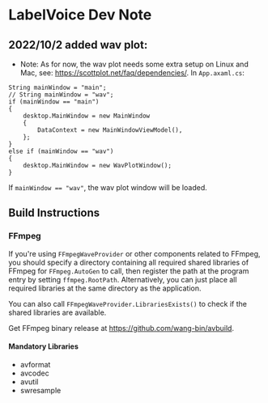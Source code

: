# LabelVoice Dev Note

## 2022/10/2 added wav plot:
- Note: As for now, the wav plot needs some extra setup on Linux and Mac, see: https://scottplot.net/faq/dependencies/.
In `App.axaml.cs`:
```
String mainWindow = "main";
// String mainWindow = "wav";
if (mainWindow == "main")
{
    desktop.MainWindow = new MainWindow
    {
        DataContext = new MainWindowViewModel(),
    };
}
else if (mainWindow == "wav")
{
    desktop.MainWindow = new WavPlotWindow();
}
```
If `mainWindow == "wav"`, the wav plot window will be loaded.


## Build Instructions

### FFmpeg

If you're using `FFmpegWaveProvider` or other components related to FFmpeg, you should specify a directory containing all required shared libraries of FFmpeg for `FFmpeg.AutoGen` to call, then register the path at the program entry by setting `ffmpeg.RootPath`. Alternatively, you can just place all required libraries at the same directory as the application.

You can also call `FFmpegWaveProvider.LibrariesExists()` to check if the shared libraries are available.

Get FFmpeg binary release at https://github.com/wang-bin/avbuild.

#### Mandatory Libraries

+ avformat
+ avcodec
+ avutil
+ swresample
